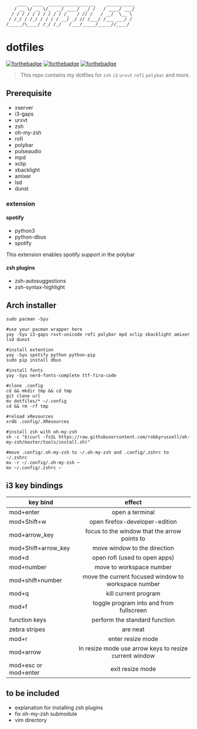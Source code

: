 ```
    ____  ____  __________________    ___________
   / __ \/ __ \/_  __/ ____/  _/ /   / ____/ ___/
  / / / / / / / / / / /_   / // /   / __/  \__ \
 / /_/ / /_/ / / / / __/ _/ // /___/ /___ ___/ /
/_____/\____/ /_/ /_/   /___/_____/_____//____/

```

# dotfiles

[![forthebadge](https://forthebadge.com/images/badges/built-with-love.svg)](https://forthebadge.com)
[![forthebadge](https://forthebadge.com/images/badges/powered-by-electricity.svg)](https://forthebadge.com)
[![forthebadge](https://forthebadge.com/images/badges/fuck-it-ship-it.svg)](https://forthebadge.com)

> This repo contains my dotfiles for `zsh` `i3` `urxvt` `rofi` `polybar` and more.

## Prerequisite

- xserver
- i3-gaps
- urxvt
- zsh
- oh-my-zsh
- rofi
- polybar
- pulseaudio
- mpd
- xclip
- xbacklight
- amixer
- lsd
- dunst

### extension

#### spotify

- python3
- python-dbus
- spotify

This extension enables spotify support in the polybar

#### zsh plugins

- zsh-autosuggestions
- zsh-syntax-highlight

## Arch installer

```
sudo pacman -Syu

#use your pacman wrapper here
yay -Syu i3-gaps rxvt-unicode rofi polybar mpd xclip xbacklight amixer lsd dunst

#install extention
yay -Syu spotify python python-pip
sudo pip install dbus

#install fonts
yay -Syu nerd-fonts-complete ttf-fira-code

#clone .config
cd && mkdir tmp && cd tmp
git clone url
mv dotfiles/* ~/.config
cd && rm -rf tmp

#reload xResources
xrdb .config/.XResources

#install zsh with oh-my-zsh
sh -c "$(curl -fsSL https://raw.githubusercontent.com/robbyrussell/oh-my-zsh/master/tools/install.sh)"

#move .config/.oh-my-zsh to ~/.oh-my-zsh and .config/.zshrc to ~/.zshrc
mv -r ~/.config/.oh-my-zsh ~
mv ~/.config/.zshrc ~

```

## i3 key bindings

| key bind             |                         effect                         |
| -------------------- | :----------------------------------------------------: |
| mod+enter            |                    open a terminal                     |
| mod+Shift+w          |             open firefox-developer-edition             |
| mod+arrow_key        |      focus to the window that the arrow points to      |
| mod+Shift+arrow_key  |              move window to the direction              |
| mod+d                |             open rofi (used to open apps)              |
| mod+number           |                move to workspace number                |
| mod+shift+number     |  move the current focused window to workspace number   |
| mod+q                |                  kill current program                  |
| mod+f                |        toggle program into and from fullscreen         |
| function keys        |             perform the standard function              |
| zebra stripes        |                        are neat                        |
| mod+r                |                   enter resize mode                    |
| mod+arrow            | In resize mode use arrow keys to resize current window |
| mod+esc or mod+enter |                    exit resize mode                    |

## to be included

- explanation for installing zsh plugins
- fix oh-my-zsh submodule
- vim directory
